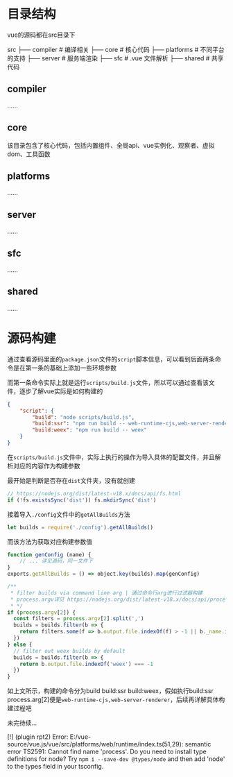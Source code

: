 

# 目录结构

vue的源码都在src目录下

src
├── compiler       # 编译相关 
├── core             # 核心代码 
├── platforms      # 不同平台的支持
├── server           # 服务端渲染
├── sfc               # .vue 文件解析
├── shared          # 共享代码



## compiler

......

## core

该目录包含了核心代码，包括内置组件、全局api、vue实例化、观察者、虚拟dom、工具函数

## platforms

......

## server

......

## sfc

......

## shared

......



# 源码构建

通过查看源码里面的`package.json`文件的`script`脚本信息，可以看到后面两条命令是在第一条的基础上添加一些环境参数

而第一条命令实际上就是运行`scripts/build.js`文件，所以可以通过查看该文件，逐步了解vue实际是如何构建的
```json
{
    "script": {
        "build": "node scripts/build.js",
        "build:ssr": "npm run build -- web-runtime-cjs,web-server-renderer",
        "build:weex": "npm run build -- weex"
    }
}
```

在`scripts/build.js`文件中，实际上执行的操作为导入具体的配置文件，并且解析对应的内容作为构建参数

最开始是判断是否存在`dist`文件夹，没有就创建
```js
// https://nodejs.org/dist/latest-v18.x/docs/api/fs.html
if (!fs.existsSync('dist')) fs.mkdirSync('dist')
```

接着导入`./config`文件中的`getAllBuilds`方法
```js
let builds = require('./config').getAllBuilds()
```

而该方法为获取对应构建参数值
```js
function genConfig (name) {
    // ... 详见源码，同一文件下
}
exports.getAllBuilds = () => object.key(builds).map(genConfig)
```


```js
/**
 * filter builds via command line arg | 通过命令行arg进行过滤器构建
 * process.argv详见 https://nodejs.org/dist/latest-v18.x/docs/api/process.html#processargv
 * */ 
if (process.argv[2]) {
  const filters = process.argv[2].split(',')
  builds = builds.filter(b => {
    return filters.some(f => b.output.file.indexOf(f) > -1 || b._name.indexOf(f) > -1)
  })
} else {
  // filter out weex builds by default
  builds = builds.filter(b => {
    return b.output.file.indexOf('weex') === -1
  })
}
```
如上文所示，构建的命令分为build build:ssr build:weex，假如执行build:ssr process.arg[2]便是`web-runtime-cjs,web-server-renderer`，后续再详解具体构建过程吧

未完待续...

[!] (plugin rpt2) Error: E:/vue-source/vue.js/vue/src/platforms/web/runtime/index.ts(51,29): semantic error TS2591: Cannot find name 'process'. Do you need to install type definitions for node? Try `npm i --save-dev @types/node` and then add 'node' to the types field in your tsconfig.
